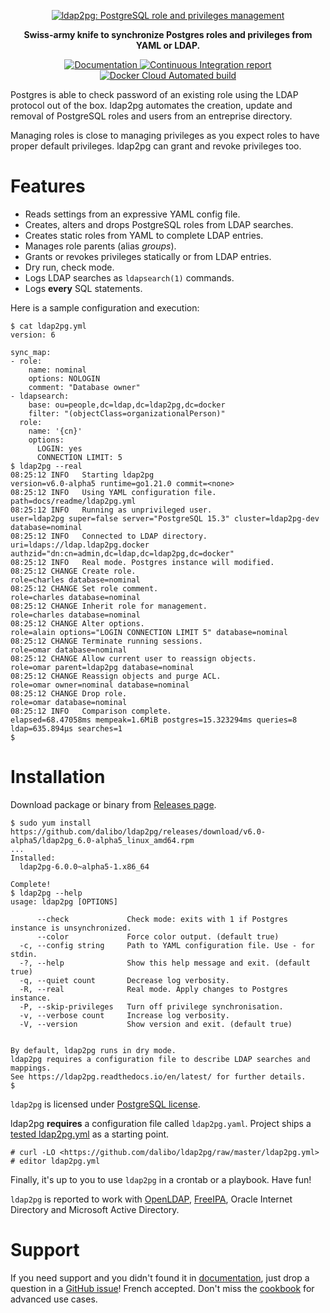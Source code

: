 <p align="center">
  <a href="https://labs.dalibo.com/ldap2pg" rel="nofollow" class="rich-diff-level-one">
    <img alt="ldap2pg: PostgreSQL role and privileges management" src="https://github.com/dalibo/ldap2pg/raw/master/docs/img/logo-phrase.png"/>
  </a>
</p>

<p align="center">
  <strong>Swiss-army knife to synchronize Postgres roles and privileges from YAML or LDAP.</strong>
</p>

<p align="center">
  <a href="https://ldap2pg.rtfd.io/" rel="nofollow" class="rich-diff-level-one">
    <img src="https://readthedocs.org/projects/ldap2pg/badge/?version=latest" alt="Documentation" />
  </a>
  <a href="https://circleci.com/gh/dalibo/ldap2pg" rel="nofollow" class="rich-diff-level-one">
    <img src="https://circleci.com/gh/dalibo/ldap2pg.svg?style=shield" alt="Continuous Integration report" />
  </a>
  <a href="https://hub.docker.com/r/dalibo/ldap2pg" rel="nofollow" class="rich-diff-level-one">
    <img alt="Docker Cloud Automated build" src="https://img.shields.io/docker/cloud/automated/dalibo/ldap2pg">
  </a>
</p>


Postgres is able to check password of an existing role using the LDAP protocol out of the box.
ldap2pg automates the creation, update and removal of PostgreSQL roles and users from an entreprise directory.

Managing roles is close to managing privileges as you expect roles to have proper default privileges.
ldap2pg can grant and revoke privileges too.


# Features

- Reads settings from an expressive YAML config file.
- Creates, alters and drops PostgreSQL roles from LDAP searches.
- Creates static roles from YAML to complete LDAP entries.
- Manages role parents (alias *groups*).
- Grants or revokes privileges statically or from LDAP entries.
- Dry run, check mode.
- Logs LDAP searches as `ldapsearch(1)` commands.
- Logs **every** SQL statements.

Here is a sample configuration and execution:

``` console
$ cat ldap2pg.yml
version: 6

sync_map:
- role:
    name: nominal
    options: NOLOGIN
    comment: "Database owner"
- ldapsearch:
    base: ou=people,dc=ldap,dc=ldap2pg,dc=docker
    filter: "(objectClass=organizationalPerson)"
  role:
    name: '{cn}'
    options:
      LOGIN: yes
      CONNECTION LIMIT: 5
$ ldap2pg --real
08:25:12 INFO   Starting ldap2pg                                 version=v6.0-alpha5 runtime=go1.21.0 commit=<none>
08:25:12 INFO   Using YAML configuration file.                   path=docs/readme/ldap2pg.yml
08:25:12 INFO   Running as unprivileged user.                    user=ldap2pg super=false server="PostgreSQL 15.3" cluster=ldap2pg-dev database=nominal
08:25:12 INFO   Connected to LDAP directory.                     uri=ldaps://ldap.ldap2pg.docker authzid="dn:cn=admin,dc=ldap,dc=ldap2pg,dc=docker"
08:25:12 INFO   Real mode. Postgres instance will modified.
08:25:12 CHANGE Create role.                                     role=charles database=nominal
08:25:12 CHANGE Set role comment.                                role=charles database=nominal
08:25:12 CHANGE Inherit role for management.                     role=charles database=nominal
08:25:12 CHANGE Alter options.                                   role=alain options="LOGIN CONNECTION LIMIT 5" database=nominal
08:25:12 CHANGE Terminate running sessions.                      role=omar database=nominal
08:25:12 CHANGE Allow current user to reassign objects.          role=omar parent=ldap2pg database=nominal
08:25:12 CHANGE Reassign objects and purge ACL.                  role=omar owner=nominal database=nominal
08:25:12 CHANGE Drop role.                                       role=omar database=nominal
08:25:12 INFO   Comparison complete.                             elapsed=68.47058ms mempeak=1.6MiB postgres=15.323294ms queries=8 ldap=635.894µs searches=1
$
```


# Installation

Download package or binary from [Releases page](https://github.com/dalibo/ldap2pg/releases).

``` console
$ sudo yum install https://github.com/dalibo/ldap2pg/releases/download/v6.0-alpha5/ldap2pg_6.0-alpha5_linux_amd64.rpm
...
Installed:
  ldap2pg-6.0.0~alpha5-1.x86_64

Complete!
$ ldap2pg --help
usage: ldap2pg [OPTIONS]

      --check             Check mode: exits with 1 if Postgres instance is unsynchronized.
      --color             Force color output. (default true)
  -c, --config string     Path to YAML configuration file. Use - for stdin.
  -?, --help              Show this help message and exit. (default true)
  -q, --quiet count       Decrease log verbosity.
  -R, --real              Real mode. Apply changes to Postgres instance.
  -P, --skip-privileges   Turn off privilege synchronisation.
  -v, --verbose count     Increase log verbosity.
  -V, --version           Show version and exit. (default true)


By default, ldap2pg runs in dry mode.
ldap2pg requires a configuration file to describe LDAP searches and mappings.
See https://ldap2pg.readthedocs.io/en/latest/ for further details.
$
```

`ldap2pg` is licensed under [PostgreSQL license](https://opensource.org/licenses/postgresql).

ldap2pg **requires** a configuration file called `ldap2pg.yaml`.
Project ships a [tested ldap2pg.yml](https://github.com/dalibo/ldap2pg/blob/master/ldap2pg.yml) as a starting point.

``` console
# curl -LO <https://github.com/dalibo/ldap2pg/raw/master/ldap2pg.yml>
# editor ldap2pg.yml
```

Finally, it's up to you to use `ldap2pg` in a crontab or a playbook.
Have fun!

`ldap2pg` is reported to work with [OpenLDAP](https://www.openldap.org/),
[FreeIPA](https://www.freeipa.org/),
Oracle Internet Directory and
Microsoft Active Directory.


# Support

If you need support
and you didn't found it in [documentation](https://ldap2pg.readthedocs.io/),
just drop a question in a [GitHub issue](https://github.com/dalibo/ldap2pg/issues/new)!
French accepted.
Don't miss the [cookbook](https://ldap2pg.readthedocs.io/en/latest/cookbook/) for advanced use cases.
